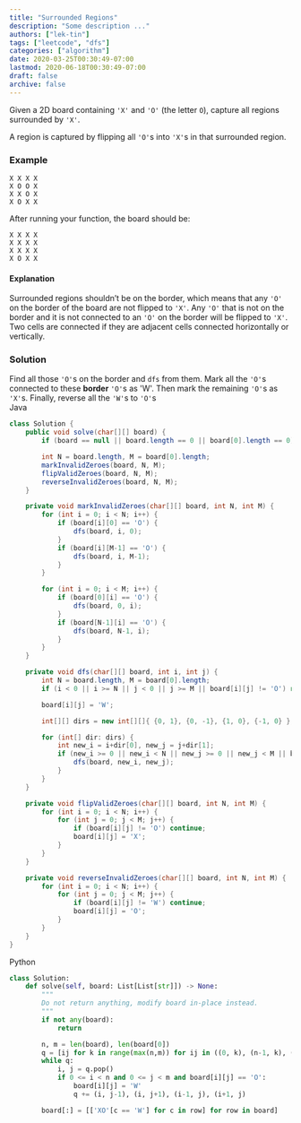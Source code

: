 ```yaml
---
title: "Surrounded Regions"
description: "Some description ..."
authors: ["lek-tin"]
tags: ["leetcode", "dfs"]
categories: ["algorithm"]
date: 2020-03-25T00:30:49-07:00
lastmod: 2020-06-18T00:30:49-07:00
draft: false
archive: false
---
```


Given a 2D board containing `'X'` and `'O'` (the letter `O`), capture all regions surrounded by `'X'`.  

A region is captured by flipping all `'O'`s into `'X'`s in that surrounded region.  

### Example

```
X X X X
X O O X
X X O X
X O X X
```
After running your function, the board should be:
```
X X X X
X X X X
X X X X
X O X X
```

#### Explanation

Surrounded regions shouldn’t be on the border, which means that any `'O'` on the border of the board are not flipped to `'X'`. Any `'O'` that is not on the border and it is not connected to an `'O'` on the border will be flipped to `'X'`. Two cells are connected if they are adjacent cells connected horizontally or vertically.

### Solution

Find all those `'O'`s on the border and `dfs` from them. Mark all the `'O'`s connected to these **border** `'O'`s as 'W'. Then mark the remaining `'O'`s as `'X'`s. Finally, reverse all the `'W'`s to `'O'`s  
Java
```java
class Solution {
    public void solve(char[][] board) {
        if (board == null || board.length == 0 || board[0].length == 0) return;

        int N = board.length, M = board[0].length;
        markInvalidZeroes(board, N, M);
        flipValidZeroes(board, N, M);
        reverseInvalidZeroes(board, N, M);
    }

    private void markInvalidZeroes(char[][] board, int N, int M) {
        for (int i = 0; i < N; i++) {
            if (board[i][0] == 'O') {
                dfs(board, i, 0);
            }
            if (board[i][M-1] == 'O') {
                dfs(board, i, M-1);
            }
        }

        for (int i = 0; i < M; i++) {
            if (board[0][i] == 'O') {
                dfs(board, 0, i);
            }
            if (board[N-1][i] == 'O') {
                dfs(board, N-1, i);
            }
        }
    }

    private void dfs(char[][] board, int i, int j) {
        int N = board.length, M = board[0].length;
        if (i < 0 || i >= N || j < 0 || j >= M || board[i][j] != 'O') return;

        board[i][j] = 'W';

        int[][] dirs = new int[][]{ {0, 1}, {0, -1}, {1, 0}, {-1, 0} };

        for (int[] dir: dirs) {
            int new_i = i+dir[0], new_j = j+dir[1];
            if (new_i >= 0 || new_i < N || new_j >= 0 || new_j < M || board[i][j] == 'O') {
                dfs(board, new_i, new_j);
            }
        }
    }

    private void flipValidZeroes(char[][] board, int N, int M) {
        for (int i = 0; i < N; i++) {
            for (int j = 0; j < M; j++) {
                if (board[i][j] != 'O') continue;
                board[i][j] = 'X';
            }
        }
    }

    private void reverseInvalidZeroes(char[][] board, int N, int M) {
        for (int i = 0; i < N; i++) {
            for (int j = 0; j < M; j++) {
                if (board[i][j] != 'W') continue;
                board[i][j] = 'O';
            }
        }
    }
}
```

Python
```python
class Solution:
    def solve(self, board: List[List[str]]) -> None:
        """
        Do not return anything, modify board in-place instead.
        """
        if not any(board):
            return

        n, m = len(board), len(board[0])
        q = [ij for k in range(max(n,m)) for ij in ((0, k), (n-1, k), (k, 0), (k, m-1))]
        while q:
            i, j = q.pop()
            if 0 <= i < n and 0 <= j < m and board[i][j] == 'O':
                board[i][j] = 'W'
                q += (i, j-1), (i, j+1), (i-1, j), (i+1, j)

        board[:] = [['XO'[c == 'W'] for c in row] for row in board]
```
